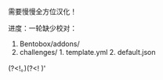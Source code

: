 需要慢慢全方位汉化！

进度：一轮缺少校对：

1. Bentobox/addons/
  1. challenges/
    1. template.yml
    2. default.json

(?<!。)(?<! )'